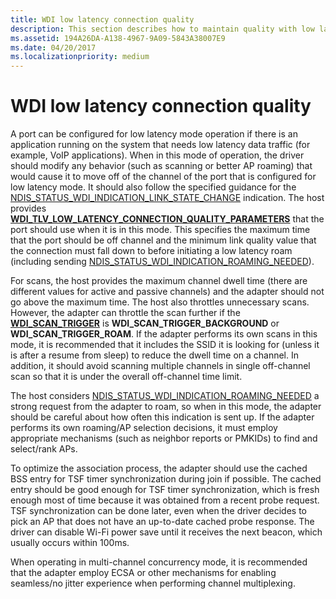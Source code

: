 ```yaml
---
title: WDI low latency connection quality
description: This section describes how to maintain quality with low latency connections in WDI
ms.assetid: 194A26DA-A138-4967-9A09-5843A38007E9
ms.date: 04/20/2017
ms.localizationpriority: medium
---
```


# WDI low latency connection quality


A port can be configured for low latency mode operation if there is an application running on the system that needs low latency data traffic (for example, VoIP applications). When in this mode of operation, the driver should modify any behavior (such as scanning or better AP roaming) that would cause it to move off of the channel of the port that is configured for low latency mode. It should also follow the specified guidance for the [NDIS\_STATUS\_WDI\_INDICATION\_LINK\_STATE\_CHANGE](https://msdn.microsoft.com/library/windows/hardware/dn925638) indication. The host provides [**WDI\_TLV\_LOW\_LATENCY\_CONNECTION\_QUALITY\_PARAMETERS**](https://msdn.microsoft.com/library/windows/hardware/dn897843) that the port should use when it is in this mode. This specifies the maximum time that the port should be off channel and the minimum link quality value that the connection must fall down to before initiating a low latency roam (including sending [NDIS\_STATUS\_WDI\_INDICATION\_ROAMING\_NEEDED](https://msdn.microsoft.com/library/windows/hardware/dn925648)).

For scans, the host provides the maximum channel dwell time (there are different values for active and passive channels) and the adapter should not go above the maximum time. The host also throttles unnecessary scans. However, the adapter can throttle the scan further if the [**WDI\_SCAN\_TRIGGER**](https://msdn.microsoft.com/library/windows/hardware/dn926114) is **WDI\_SCAN\_TRIGGER\_BACKGROUND** or **WDI\_SCAN\_TRIGGER\_ROAM**. If the adapter performs its own scans in this mode, it is recommended that it includes the SSID it is looking for (unless it is after a resume from sleep) to reduce the dwell time on a channel. In addition, it should avoid scanning multiple channels in single off-channel scan so that it is under the overall off-channel time limit.

The host considers [NDIS\_STATUS\_WDI\_INDICATION\_ROAMING\_NEEDED](https://msdn.microsoft.com/library/windows/hardware/dn925648) a strong request from the adapter to roam, so when in this mode, the adapter should be careful about how often this indication is sent up. If the adapter performs its own roaming/AP selection decisions, it must employ appropriate mechanisms (such as neighbor reports or PMKIDs) to find and select/rank APs.

To optimize the association process, the adapter should use the cached BSS entry for TSF timer synchronization during join if possible. The cached entry should be good enough for TSF timer synchronization, which is fresh enough most of time because it was obtained from a recent probe request. TSF synchronization can be done later, even when the driver decides to pick an AP that does not have an up-to-date cached probe response. The driver can disable Wi-Fi power save until it receives the next beacon, which usually occurs within 100ms.

When operating in multi-channel concurrency mode, it is recommended that the adapter employ ECSA or other mechanisms for enabling seamless/no jitter experience when performing channel multiplexing.

 

 





